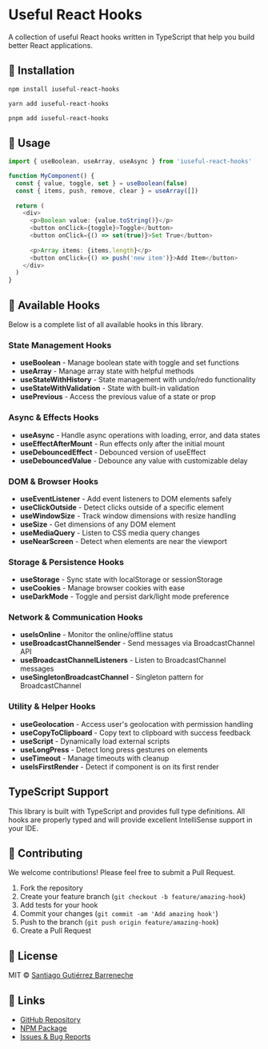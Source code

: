 # Useful React Hooks

A collection of useful React hooks written in TypeScript that help you build better React applications.

## 🚀 Installation

```bash
npm install iuseful-react-hooks
```

```bash
yarn add iuseful-react-hooks
```

```bash
pnpm add iuseful-react-hooks
```

## 📖 Usage

```typescript
import { useBoolean, useArray, useAsync } from 'iuseful-react-hooks'

function MyComponent() {
  const { value, toggle, set } = useBoolean(false)
  const { items, push, remove, clear } = useArray([])
  
  return (
    <div>
      <p>Boolean value: {value.toString()}</p>
      <button onClick={toggle}>Toggle</button>
      <button onClick={() => set(true)}>Set True</button>
      
      <p>Array items: {items.length}</p>
      <button onClick={() => push('new item')}>Add Item</button>
    </div>
  )
}
```

## 🎯 Available Hooks

Below is a complete list of all available hooks in this library.

### State Management Hooks
- **useBoolean** - Manage boolean state with toggle and set functions
- **useArray** - Manage array state with helpful methods
- **useStateWithHistory** - State management with undo/redo functionality
- **useStateWithValidation** - State with built-in validation
- **usePrevious** - Access the previous value of a state or prop

### Async & Effects Hooks  
- **useAsync** - Handle async operations with loading, error, and data states
- **useEffectAfterMount** - Run effects only after the initial mount
- **useDebouncedEffect** - Debounced version of useEffect
- **useDebouncedValue** - Debounce any value with customizable delay

### DOM & Browser Hooks
- **useEventListener** - Add event listeners to DOM elements safely
- **useClickOutside** - Detect clicks outside of a specific element
- **useWindowSize** - Track window dimensions with resize handling
- **useSize** - Get dimensions of any DOM element
- **useMediaQuery** - Listen to CSS media query changes
- **useNearScreen** - Detect when elements are near the viewport

### Storage & Persistence Hooks
- **useStorage** - Sync state with localStorage or sessionStorage
- **useCookies** - Manage browser cookies with ease
- **useDarkMode** - Toggle and persist dark/light mode preference

### Network & Communication Hooks
- **useIsOnline** - Monitor the online/offline status
- **useBroadcastChannelSender** - Send messages via BroadcastChannel API
- **useBroadcastChannelListeners** - Listen to BroadcastChannel messages
- **useSingletonBroadcastChannel** - Singleton pattern for BroadcastChannel

### Utility & Helper Hooks
- **useGeolocation** - Access user's geolocation with permission handling
- **useCopyToClipboard** - Copy text to clipboard with success feedback
- **useScript** - Dynamically load external scripts
- **useLongPress** - Detect long press gestures on elements
- **useTimeout** - Manage timeouts with cleanup
- **useIsFirstRender** - Detect if component is on its first render

##  TypeScript Support

This library is built with TypeScript and provides full type definitions. All hooks are properly typed and will provide excellent IntelliSense support in your IDE.

## 🤝 Contributing

We welcome contributions! Please feel free to submit a Pull Request.

1. Fork the repository
2. Create your feature branch (`git checkout -b feature/amazing-hook`)
3. Add tests for your hook
4. Commit your changes (`git commit -am 'Add amazing hook'`)
5. Push to the branch (`git push origin feature/amazing-hook`)
6. Create a Pull Request

## 📄 License

MIT © [Santiago Gutiérrez Barreneche](https://github.com/santiagogubadev)

## 🔗 Links

- [GitHub Repository](https://github.com/santiagogubadev/react-hooks)
- [NPM Package](https://www.npmjs.com/package/iuseful-react-hooks)
- [Issues & Bug Reports](https://github.com/santiagogubadev/react-hooks/issues)
